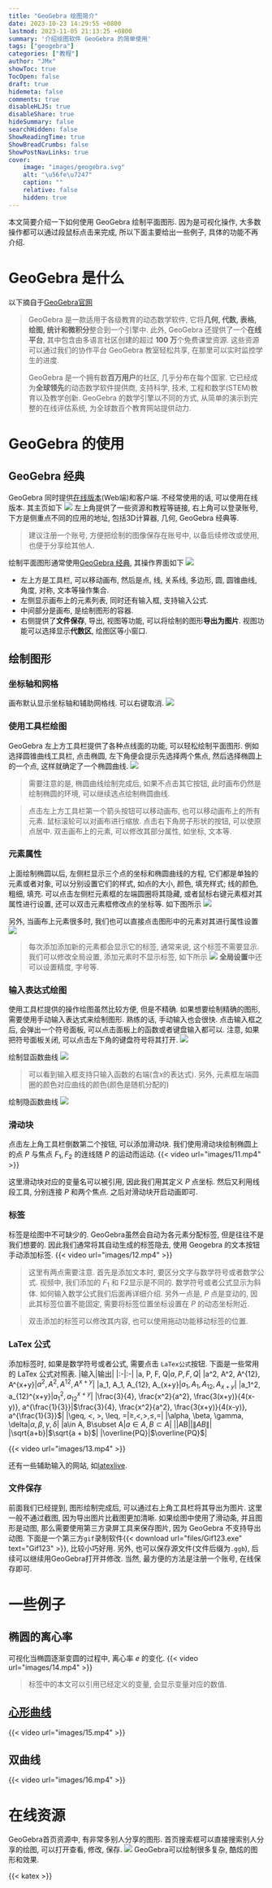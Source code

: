 ```yaml
---
title: "GeoGebra 绘图简介"
date: 2023-10-23 14:29:55 +0800
lastmod: 2023-11-05 21:13:25 +0800
summary: '介绍绘图软件 GeoGebra 的简单使用'
tags: ["geogebra"]
categories: ["教程"]
author: "JMx"
showToc: true
TocOpen: false
draft: true
hidemeta: false
comments: true
disableHLJS: true 
disableShare: true
hideSummary: false
searchHidden: false
ShowReadingTime: true
ShowBreadCrumbs: false
ShowPostNavLinks: true
cover:
    image: "images/geogebra.svg"  
    alt: "\u56fe\u7247"  
    caption: "" 
    relative: false 
    hidden: true 
---
```


本文简要介绍一下如何使用 GeoGebra 绘制平面图形. 因为是可视化操作, 大多数操作都可以通过段鼠标点击来完成, 所以下面主要给出一些例子, 具体的功能不再介绍.

# GeoGebra 是什么
以下摘自于[GeoGebra官网](https://www.geogebra.org/about)
> GeoGebra 是一款适用于各级教育的动态数学软件, 它将**几何, 代数, 表格, 绘图, 统计和微积分**整合到一个引擎中. 此外, GeoGebra 还提供了一个**在线平台**, 其中包含由多语言社区创建的超过 **100 万**个免费课堂资源. 这些资源可以通过我们的协作平台 GeoGebra 教室轻松共享, 在那里可以实时监控学生的进度.
>
> GeoGebra 是一个拥有数**百万用户**的社区, 几乎分布在每个国家. 它已经成为**全球领先**的动态数学软件提供商, 支持科学, 技术, 工程和数学(STEM)教育以及教学创新. GeoGebra 的数学引擎以不同的方式, 从简单的演示到完整的在线评估系统, 为全球数百个教育网站提供动力.

# GeoGebra 的使用

## GeoGebra 经典
GeoGebra 同时提供[在线版本](https://www.geogebra.org)(Web端)和客户端. 不经常使用的话, 可以使用在线版本.
其主页如下
![](images/1.png)
左上角提供了一些资源和教程等链接, 右上角可以登录账号, 下方是侧重点不同的应用的地址, 包括3D计算器, 几何, GeoGebra 经典等. 

> 建议注册一个账号, 方便把绘制的图像保存在账号中, 以备后续修改或使用, 也便于分享给其他人.

绘制平面图形通常使用[GeoGebra 经典](https://www.geogebra.org/classic), 其操作界面如下
![](images/2.gif)
- 左上方是工具栏, 可以移动画布, 然后是点, 线, 关系线, 多边形, 圆, 圆锥曲线, 角度, 对称, 文本等操作集合.
- 左侧显示画布上的元素列表, 同时还有输入框, 支持输入公式. 
- 中间部分是画布, 是绘制图形的容器.
- 右侧提供了**文件保存**, 导出, 视图等功能, 可以将绘制的图形**导出为图片**. 视图功能可以选择显示**代数区**, 绘图区等小窗口.

## 绘制图形

### 坐标轴和网格
画布默认显示坐标轴和辅助网格线. 可以右键取消.
![](images/3.gif)

### 使用工具栏绘图
GeoGebra 左上方工具栏提供了各种点线面的功能, 可以轻松绘制平面图形. 例如选择圆锥曲线工具栏, 点击椭圆, 左下角便会提示先选择两个焦点, 然后选择椭圆上的一个点, 这样就确定了一个椭圆曲线.
![](images/4.gif)

> 需要注意的是, 椭圆曲线绘制完成后, 如果不点击其它按钮, 此时画布仍然是绘制椭圆的环境, 可以继续选点绘制椭圆曲线. 

> 点击左上方工具栏第一个箭头按钮可以移动画布, 也可以移动画布上的所有元素. 鼠标滚轮可以对画布进行缩放. 点击右下角房子形状的按钮, 可以使原点居中. 双击画布上的元素, 可以修改其部分属性, 如坐标, 文本等.

### 元素属性
上面绘制椭圆以后, 左侧栏显示三个点的坐标和椭圆曲线的方程, 它们都是单独的元素或者对象, 可以分别设置它们的样式, 如点的大小, 颜色, 填充样式; 线的颜色, 粗细, 填充.
可以点击左侧栏元素框的左端圆圈将其隐藏, 或者鼠标右键元素框对其属性进行设置, 还可以双击元素框修改点的坐标等. 如下图所示
![](images/5.gif)

另外, 当画布上元素很多时, 我们也可以直接点击图形中的元素对其进行属性设置
![](images/7.gif)

> 每次添加添加新的元素都会显示它的标签, 通常来说, 这个标签不需要显示. 我们可以修改全局设置, 添加元素时不显示标签, 如下所示
![](images/6.gif)
 **全局设置**中还可以设置精度, 字号等.

### 输入表达式绘图
使用工具栏提供的操作绘图虽然比较方便, 但是不精确. 如果想要绘制精确的图形, 需要使用手动输入表达式来绘制图形. 熟练的话, 手动输入也会很快.
点击输入框之后, 会弹出一个符号面板, 可以点击面板上的函数或者键盘输入都可以. 注意, 如果把符号面板关闭, 可以点击左下角的键盘符号将其打开.
![](images/8.gif)

绘制显函数曲线
![](images/9.gif)
> 可以看到输入框支持只输入函数的右端(含$x$的表达式). 另外, 元素框左端圆圈的颜色对应曲线的颜色(颜色是随机分配的)

绘制隐函数曲线
![](images/10.gif)

### 滑动块
点击左上角工具栏倒数第二个按钮, 可以添加滑动块. 我们使用滑动块绘制椭圆上的点 $P$ 与焦点 $F_1,F_2$ 的连线随 $P$ 的运动而运动.
{{< video url="images/11.mp4" >}}

这里滑动块对应的变量名可以被引用, 因此我们用其定义 $P$ 点坐标. 然后又利用线段工具, 分别连接 $P$ 和两个焦点. 之后对滑动块开启动画即可.

### 标签
标签是绘图中不可缺少的. GeoGebra虽然会自动为各元素分配标签, 但是往往不是我们想要的. 因此我们通常将其自动生成的标签隐去, 使用 Geogebra 的文本按钮手动添加标签.
{{< video url="images/12.mp4" >}}

> 这里有两点需要注意. 首先是添加文本时, 要区分文字与数学符号或者数学公式. 视频中, 我们添加的 $F_1$ 和 F2显示是不同的. 数学符号或者公式显示为斜体. 如何输入数学公式我们后面再详细介绍. 另外一点是, $P$ 点是变动的, 因此其标签位置不能固定, 需要将标签位置坐标设置在 $P$ 的动态坐标附近.

> 双击添加的标签可以修改其内容, 也可以使用拖动功能移动标签的位置.

### LaTex 公式
添加标签时, 如果是数学符号或者公式, 需要点击 `LaTex公式`按钮. 下面是一些常用的 LaTex 公式对照表.
|输入|输出|
|:-|:-|
|a, P, F, Q|$a, P, F, Q$|
|a^2, A^2, A^{12}, A^{x+y}|$a^2, A^2, A^{12}, A^{x+y}$|
|a_1, A_1, A_{12}, A_{x+y}|$a_1, A_1, A_{12}, A_{x+y}$|
|a_1^2, a_{12}^{x+y}|$a_1^2, a_{12}^{x+y}$|
|\frac{3}{4}, \frac{x^2}{a^2}, \frac{3(x+y)}{4(x-y)}, a^{\frac{1}{3}}|$\frac{3}{4}, \frac{x^2}{a^2}, \frac{3(x+y)}{4(x-y)}, a^{\frac{1}{3}}$|
|\geq, <, >, \leq, =|$\geq, <, >, \leq, =$|
|\alpha, \beta, \gamma, \delta|$\alpha, \beta, \gamma, \delta$|
|a\in A, B\subset A|$a\in A, B\subset A$|
|\|AB\||$\|AB\|$|
|\sqrt{a+b}|$\sqrt{a + b}$|
|\overline{PQ}|$\overline{PQ}$|

{{< video url="images/13.mp4" >}}

还有一些辅助输入的网站, 如[latexlive](https://www.latexlive.com/##).

### 文件保存
前面我们已经提到, 图形绘制完成后, 可以通过右上角工具栏将其导出为图片. 这里一般不通过截图, 因为导出图片比截图更加清晰.
如果绘图中使用了滑动条, 并且图形是动图, 那么需要使用第三方录屏工具来保存图片, 因为 GeoGebra 不支持导出动图. 下面是一个第三方`gif`录制软件{{< download url="files/Gif123.exe" text="Gif123" >}}, 比较小巧好用.
另外, 也可以保存源文件(文件后缀为`.ggb`), 后续可以继续用GeoGebra打开并修改. 当然, 最方便的方法是注册一个账号, 在线保存即可.



# 一些例子
## 椭圆的离心率
可视化当椭圆逐渐变圆的过程中, 离心率 $e$ 的变化.
{{< video url="images/14.mp4" >}}
> 标签中的本文可以引用已经定义的变量, 会显示变量对应的数值.

## [心形曲线](https://www.bilibili.com/video/BV1PK411T7nC/)
{{< video url="images/15.mp4" >}}

## 双曲线
{{< video url="images/16.mp4" >}}

# 在线资源
GeoGebra首页资源中, 有非常多别人分享的图形. 首页搜索框可以直接搜索别人分享的绘图, 可以打开查看, 修改, 保存.
![](images/1.1.png)
GeoGebra可以绘制很多复杂, 酷炫的图形和效果.

{{< katex >}}
